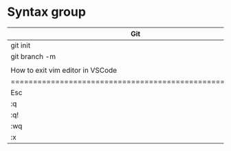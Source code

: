 # Syntax group

| Git                                                      | Description                                              |
| -------------------------------------------------------- | -------------------------------------------------------- |
| git init                                                 | init git first                                           |
| git branch -m <new-branch-name>                          | rename branch local                                      |
|                                                          |                                                          |
| How to exit vim editor in VSCode                         | Desc                                                     |
| ======================================================== | ======================================================== |
| Esc                                                      | First step to exit                                       |
| :q                                                       | Exit if no changes                                       |
| :q!                                                      | forced exit without saving                               |
| :wq                                                      | Save and exit                                            |
| :x                                                       | Same like :wq, save and exit                             |
